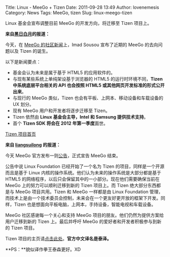 Title: Linux - MeeGo + Tizen
Date: 2011-09-28 13:49
Author: lovenemesis
Category: News
Tags: MeeGo, tizen
Slug: linux-meego-tizen

Linux 基金会宣布调整目前 MeeGo 的开发方向，将迁移至 Tizen 项目上。

**来自[黑日白月](http://linuxtoy.org/archives/author/lovenemesis/)的报道：**

今天，在 [MeeGo
的社区新闻](https://meego.com/community/blogs/imad/2011/whats-next-meego)上，Imad
Sousou 宣布了近期的 MeeGo 的去向问题以及 Tizen 的诞生。

以下是新闻要点：

-   基金会认为未来是属于基于 HTML5 的应用软件的。
-   与现有某些系统上单纯架设基于浏览器的 HTML5 的运行时环境不同，**Tizen
    中系统底层平台相关的 API 也会按照 HTML5
    或其他网页开发标准的形式公开出来**。
-   与现行的 MeeGo 类似，Tizen 也会有平板、上网本、移动设备和车载设备的
    UX 划分。
-   现有 MeeGo 用户和开发者将逐步迁移至 Tizen。
-   Tizen 依然由 **Linux 基金会主导，Intel 和 Samsung 提供技术支持**。
-   首个 **Tizen SDK 将会在 2012 年第一季度**面世。

[Tizen 项目首页](https://www.tizen.org/)

**来自 [liangsuilong](http://linuxtoy.org/archives/author/liangsuilong/)
的报道：**

今天 MeeGo
官方发布一则[公告](https://meego.com/community/blogs/imad/2011/whats-next-meego)，正式宣告
MeeGo 结束。

公告中说 Linux Foundation 已经开始了一个名为 Tizen
的项目，同样是一个开源而且是基于 Linux
内核的操作系统。他们认为未来的操作系统是大部分都是基于 HTML5
的网络程序，以后只会保留其中的一小部分。现在他们需要确保当前在 MeeGo
上的努力可以顺利迁移到新的 Tizen 项目上。而 Tizen 绝大部分东西都是与
MeeGo 项目共用。Tizen 和 MeeGo 一样都是由 Linux Foundation
管理，而技术上是由一个技术委员会控制，未来会在一个更友好更开放的框架下开发。同样，Tizen
也是想面向平板电脑，上网本，手持设备，智能电视和车载设备。

MeeGo 社区感谢每一个关心和支持 MeeGo
项目的朋友。他们仍然为提供方案给用户迁移到新的 Tizen 上。最后并呼吁
MeeGo 的爱好者和开发者积极参与到新的 Tizen 项目。

Tizen
项目的主页请[点击此处](https://tizen.org)。**官方中文译名是泰泽。**

**PS：**貌似译作拳王泰森更好。XD

